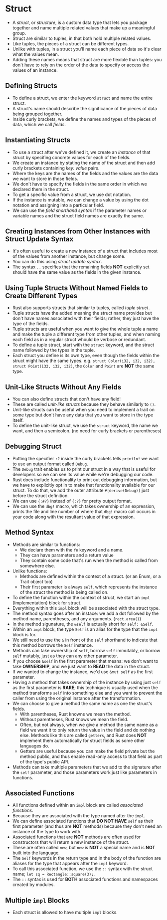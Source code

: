 # Struct

- A *struct*, or *structure*, is a custom data type that lets you package together and name multiple related values that make up a meaningful group.
- Struct are similar to tuples, in that both hold multiple related values.
- Like tuples, the pieces of a struct can be different types.
- Unlike with tuples, in a struct you'll name each piece of data so it's clear what the values mean.
- Adding these names means that struct are more flexible than tuples: you don't have to rely on the order of the data to specify or access the values of an instance.

## Defining Structs

- To define a struct, we enter the keyword `struct` and name the entire struct.
- A struct's name should describe the significance of the pieces of data being grouped together.
- Inside curly brackets, we define the names and types of the pieces of data, which we call *fields*.

## Instantiating Structs

- To use a struct after we've defined it, we create an *instance* of that struct by specifing concrete values for each of the fields.
- We create an instance by stating the name of the struct and then add curly brackets containing *key: value* pairs.
- Where the keys are the names of the fields and the values are the data we want to store in those fields.
- We don't have to specify the fields in the same order in which we declared them in the struct.
- To get a specific value from a struct, we use dot notation.
- If the instance is mutable, we can change a value by using the dot notation and assigning into a particular field.
- We can use the *field shorthand syntax* if the parameter names or variable names and the struct field names are exactly the same.

## Creating Instances from Other Instances with Struct Update Syntax

- It's often useful to create a new instance of a struct that includes most of the values from another instance, but change some.
- You can do this using *struct update syntax*.
- The syntax `..` specifies that the remaining fields **NOT** explicitly set should have the same value as the fields in the given instance.

## Using Tuple Structs Without Named Fields to Create Different Types

- Rust also supports structs that similar to tuples, called *tuple struct*.
- Tuple structs have the added meaning the struct name provides but don't have names associated with their fields; rather, they just have the type of the fields.
- Tuple structs are useful when you want to give the whole tuple a name and make the tuple a different type from other tuples, and when naming each field as in a regular struct whould be verbose or redundant.
- To define a tuple struct, start with the `struct` keyword, and the struct name followed by the types in the tuple.
- Each struct you define is its own type, even though the fields within the struct might have the same types. e.g. `struct Color(i32, i32, i32), struct Point(i32, i32, i32)`, the `Color` and `Point` are **NOT** the same type.

## Unit-Like Structs Without Any Fields

- You can also define structs that don't have any field!
- These are called *unit-like structs* because they behave similarly to `()`.
- Unit-like structs can be useful when you need to implement a trait on some type but don't have any data that you want to store in the type itself.
- To define the unit-like struct, we use the `struct` keyword, the name we want, and then a semicolon. (no need for curly brackets or parentheses)

## Debugging Struct

- Putting the specifier `:?` inside the curly brackets tells `println!` we want to use an output format called `Debug`.
- The `Debug` trait enables us to print our struct in a way that is useful for developers so we can see its value while we're debugging our code.
- Rust does include functionality to print out debugging information, but we have to explicitly opt in to make that functionality available for our struct. To do that, we add the outer attribute `#[derive(Debug)]` just before the struct definition.
- We can use `{:#?}` instead of `{:?}` for pretty output format.
- We can use the `dbg!` macro, which takes ownership of an expression, prints the file and line number of where that `dbg!` macro call occurs in your code along with the resultant value of that expression.

## Method Syntax

- Methods are similar to functions:
  - We declare them with the `fn` keyword and a name.
  - They can have parameters and a return value
  - They contain some code that's run when the method is called from somewhere else.
- Unlike functions:
  - Methods are defined within the context of a struct. (or an Enum, or a Trait object too)
  - Their first parameter is always `self`, which represents the instance of the struct the method is being called on.
- To define the function within the context of struct, we start an `impl` (Implementation) block for struct.
- Everything within this `impl` block will be associated with the struct type.
- The method syntax goes after an instace: we add a dot followed by the method name, parentheses, and any arguments. (`rect.area()`)
- In the method sigunature, the `&self` is actually short for `self: &Self`.
- Within an `impl` block, the type `Self` is an alias for the type that the `impl` block is for.
- We still need to use the `&` in front of the `self` shorthand to indicate that this method borrows the `Self` instance.
- Methods can take ownership of `self`, borrow `self` immutably, or borrow `self` mutably, just as they can any other parameter.
- If you choose `&self` in the first parameter that means: we don't want to take **OWNERSHIP**, and we just want to **READ** the data in the struct.
- If we wanted to change the instance, we'd use `&mut self` as the first parameter.
- Having a method that takes ownership of the instance by using just `self` as the first parameter is **RARE**; this technique is usually used when the method transforms `self` into something else and you want to prevent the caller from using the original instance after the transformation.
- We can choose to give a method the same name as one the struct's fields.
  - With parentheses, Rust knowns we mean the method.
  - Without parentheses, Rust knows we mean the field.
  - Often, but not always, when we give a method the same name as a field we want it to only return the value in the field and do nothing else. Methods like this are called `getters`, and Rust does **NOT** implement them automatically for struct fields as some other languages do.
  - Getters are useful because you can make the field private but the method public, and thus enable read-only access to that field as part of the type's public API.
- Methods can take multiple parameters that we add to the signature after the `self` parameter, and those parameters work just like parameters in functions.

## Associated Functions

- All functions defined within an `impl` block are called *associated functions*.
- Because they are associated with the type named after the `impl`.
- We can define associated functions that **DO NOT HAVE** `self` as their first parameter (and thus are **NOT** methods) because they don't need an instance of the type to work with.
- Associated functions that are **NOT** methods are often used for constructors that will return a new instance of the struct.
- These are often called `new`, but `new` is **NOT** a special name and is **NOT** built into the language.
- The `Self` keywords in the return type and in the body of the function are aliases for the type that appears after the `impl` keyword.
- To call this associated function, we use the `::` syntax with the struct name; `let sq = Rectangle::square(3);`.
- The `::` syntax is used for **BOTH** associated functions and namespaces created by modules.

## Multiple `impl` Blocks

- Each struct is allowed to have multiple `impl` blocks.
